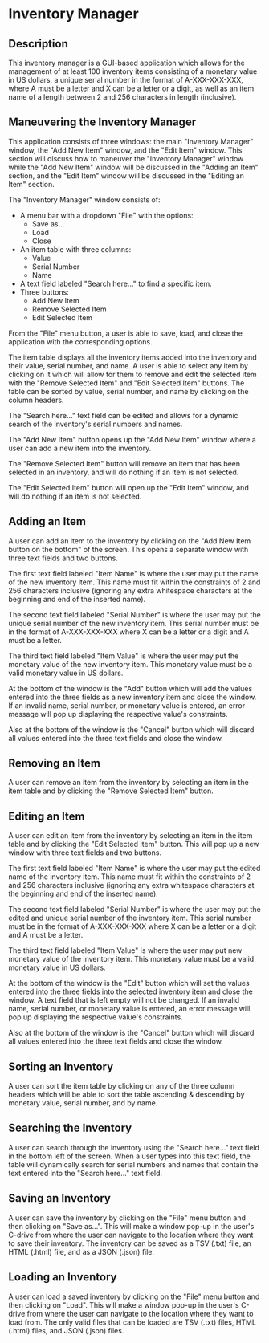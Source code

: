 # Inventory Manager

## Description

This inventory manager is a GUI-based application which allows for the management 
of at least 100 inventory items consisting of a monetary value in US dollars, a 
unique serial number in the format of A-XXX-XXX-XXX, where A must be a letter and X can be a letter or a 
digit, as well as an item name of a length between 2 and 256 characters in length (inclusive).

## Maneuvering the Inventory Manager

This application consists of three windows: the main "Inventory Manager" window, the "Add New Item" window,
and the "Edit Item" window. This section will discuss how to maneuver the "Inventory Manager" window
while the "Add New Item" window will be discussed in the "Adding an Item" section, and the "Edit Item"
window will be discussed in the "Editing an Item" section.

The "Inventory Manager" window consists of:
- A menu bar with a dropdown "File" with the options:
  - Save as...
  - Load
  - Close
- An item table with three columns:
  - Value
  - Serial Number
  - Name
- A text field labeled "Search here..." to find a specific item.
- Three buttons:
    - Add New Item
    - Remove Selected Item
    - Edit Selected Item
    
From the "File" menu button, a user is able to save, load, and close the application with the corresponding
options.

The item table displays all the inventory items added into the inventory and their value, serial number,
and name. A user is able to select any item by clicking on it which will allow for them to remove and edit
the selected item with the "Remove Selected Item" and "Edit Selected Item" buttons. The table can be sorted
by value, serial number, and name by clicking on the column headers.

The "Search here..." text field can be edited and allows for a dynamic search of the inventory's serial
numbers and names.

The "Add New Item" button opens up the "Add New Item" window where a user can add a new item into the inventory.

The "Remove Selected Item" button will remove an item that has been selected in an inventory, and will do nothing
if an item is not selected.

The "Edit Selected Item" button will open up the "Edit Item" window, and will do nothing if an item is not selected.

## Adding an Item

A user can add an item to the inventory by clicking on the "Add New Item button on the bottom"
of the screen. This opens a separate window with three text fields and two buttons.

The first text field labeled "Item Name" is where the user may put the name of the new inventory item.
This name must fit within the constraints of 2 and 256 characters inclusive (ignoring 
any extra whitespace characters at the beginning and end of the inserted name).

The second text field labeled "Serial Number" is where the user may put the unique serial number of
the new inventory item. This serial number must be in the format of A-XXX-XXX-XXX where X can be a letter
or a digit and A must be a letter.

The third text field labeled "Item Value" is where the user may put the monetary value of the new inventory
item. This monetary value must be a valid monetary value in US dollars.

At the bottom of the window is the "Add" button which will add the values entered into the three fields
as a new inventory item and close the window. If an invalid name, serial number, or monetary value is
entered, an error message will pop up displaying the respective value's constraints.

Also at the bottom of the window is the "Cancel" button which will discard all values entered into the
three text fields and close the window.

## Removing an Item

A user can remove an item from the inventory by selecting an item in the item table and by clicking the
"Remove Selected Item" button.

## Editing an Item

A user can edit an item from the inventory by selecting an item in the item table and by clicking the
"Edit Selected Item" button. This will pop up a new window with three text fields and two buttons.

The first text field labeled "Item Name" is where the user may put the edited name of the inventory item.
This name must fit within the constraints of 2 and 256 characters inclusive (ignoring any extra 
whitespace characters at the beginning and end of the inserted name).

The second text field labeled "Serial Number" is where the user may put the edited and unique
serial number of the inventory item. This serial number must be in the format of A-XXX-XXX-XXX where
X can be a letter or a digit and A must be a letter.

The third text field labeled "Item Value" is where the user may put new monetary value of the inventory
item. This monetary value must be a valid monetary value in US dollars.

At the bottom of the window is the "Edit" button which will set the values entered into the three fields
into the selected inventory item and close the window. A text field that is left empty will not be changed. 
If an invalid name, serial number, or monetary value is entered, an error message will pop up 
displaying the respective value's constraints.

Also at the bottom of the window is the "Cancel" button which will discard all values entered into the
three text fields and close the window.

## Sorting an Inventory

A user can sort the item table by clicking on any of the three column headers which will be able to sort
the table ascending & descending by monetary value, serial number, and by name.

## Searching the Inventory

A user can search through the inventory using the "Search here..." text field in the bottom left of the
screen. When a user types into this text field, the table will dynamically search for serial numbers
and names that contain the text entered into the "Search here..." text field.

## Saving an Inventory

A user can save the inventory by clicking on the "File" menu button and then clicking on "Save as...".
This will make a window pop-up in the user's C-drive from where the user can navigate to the location
where they want to save their inventory. The inventory can be saved as a TSV (.txt) file, an HTML (.html)
file, and as a JSON (.json) file.

## Loading an Inventory

A user can load a saved inventory by clicking on the "File" menu button and then clicking on "Load".
This will make a window pop-up in the user's C-drive from where the user can navigate to the location
where they want to load from. The only valid files that can be loaded are TSV (.txt) files, HTML (.html) files,
and JSON (.json) files.
